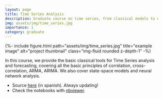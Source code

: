 ```yaml
---
layout: page
title: Time Series Analysis
description: Graduate course on time series, from classical models to deep learning.
img: assets/img/time_series.jpg
importance: 1
category: graduate
---
```


<div class="row">
<div class="col">
{%- include figure.html
  path="assets/img/time_series.jpg" title="example image"
  alt="project thumbnail" class="img-fluid rounded z-depth-1" -%}
</div>

<div class="col" markdown="1">

In this course, we provide the basic classical tools for Time Series analysis and forecasting, covering all the basic principles of correlation, cross-correlation, ARMA, ARIMA. We also cover state-space models and neural network analysis.

* Source [here](https://github.com/aferragu/curso_series_temporales) (in spanish). Always updating!
* Check the notebooks with [nbviewer](https://nbviewer.jupyter.org/github/aferragu/curso_series_temporales/tree/master/).

</div>
</div>
